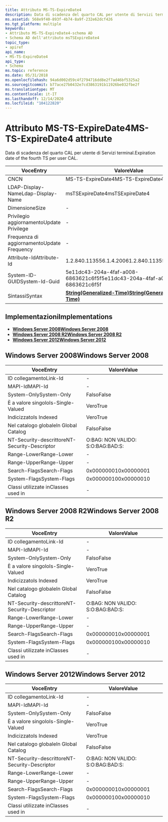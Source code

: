 ```yaml
---
title: Attributo MS-TS-ExpireDate4
description: Data di scadenza del quarto CAL per utente di Servizi terminal.
ms.assetid: 568e9f40-893f-4b74-8a9f-232e62dcf426
ms.tgt_platform: multiple
keywords:
- Attributo MS-TS-ExpireDate4-schema AD
- Schema AD dell'attributo msTSExpireDate4
topic_type:
- apiref
api_name:
- MS-TS-ExpireDate4
api_type:
- Schema
ms.topic: reference
ms.date: 05/31/2018
ms.openlocfilehash: 94a6d002d59c4f2794716dd8e2f7ad46bf5325a2
ms.sourcegitcommit: b77ace27b0432e7cd3863191b11926be032fbe2f
ms.translationtype: MT
ms.contentlocale: it-IT
ms.lasthandoff: 12/14/2020
ms.locfileid: "104122820"
---
```

# <a name="ms-ts-expiredate4-attribute"></a><span data-ttu-id="bee58-105">Attributo MS-TS-ExpireDate4</span><span class="sxs-lookup"><span data-stu-id="bee58-105">MS-TS-ExpireDate4 attribute</span></span>

<span data-ttu-id="bee58-106">Data di scadenza del quarto CAL per utente di Servizi terminal.</span><span class="sxs-lookup"><span data-stu-id="bee58-106">Expiration date of the fourth TS per user CAL.</span></span>



| <span data-ttu-id="bee58-107">Voce</span><span class="sxs-lookup"><span data-stu-id="bee58-107">Entry</span></span> | <span data-ttu-id="bee58-108">Valore</span><span class="sxs-lookup"><span data-stu-id="bee58-108">Value</span></span> |
|-------------------|---------------------------------------------------------------|
| <span data-ttu-id="bee58-109">CN</span><span class="sxs-lookup"><span data-stu-id="bee58-109">CN</span></span>                | <span data-ttu-id="bee58-110">MS-TS-ExpireDate4</span><span class="sxs-lookup"><span data-stu-id="bee58-110">MS-TS-ExpireDate4</span></span>                                             |
| <span data-ttu-id="bee58-111">LDAP-Display-Name</span><span class="sxs-lookup"><span data-stu-id="bee58-111">Ldap-Display-Name</span></span> | <span data-ttu-id="bee58-112">msTSExpireDate4</span><span class="sxs-lookup"><span data-stu-id="bee58-112">msTSExpireDate4</span></span>                                               |
| <span data-ttu-id="bee58-113">Dimensione</span><span class="sxs-lookup"><span data-stu-id="bee58-113">Size</span></span>              | \-                                                            |
| <span data-ttu-id="bee58-114">Privilegio aggiornamento</span><span class="sxs-lookup"><span data-stu-id="bee58-114">Update Privilege</span></span>  | \-                                                            |
| <span data-ttu-id="bee58-115">Frequenza di aggiornamento</span><span class="sxs-lookup"><span data-stu-id="bee58-115">Update Frequency</span></span>  | \-                                                            |
| <span data-ttu-id="bee58-116">Attribute-Id</span><span class="sxs-lookup"><span data-stu-id="bee58-116">Attribute-Id</span></span>      | <span data-ttu-id="bee58-117">1.2.840.113556.1.4.2006</span><span class="sxs-lookup"><span data-stu-id="bee58-117">1.2.840.113556.1.4.2006</span></span>                                       |
| <span data-ttu-id="bee58-118">System-ID-GUID</span><span class="sxs-lookup"><span data-stu-id="bee58-118">System-Id-Guid</span></span>    | <span data-ttu-id="bee58-119">5e11dc43-204a-4faf-a008-6863621c6f5f</span><span class="sxs-lookup"><span data-stu-id="bee58-119">5e11dc43-204a-4faf-a008-6863621c6f5f</span></span>                          |
| <span data-ttu-id="bee58-120">Sintassi</span><span class="sxs-lookup"><span data-stu-id="bee58-120">Syntax</span></span>            | [<span data-ttu-id="bee58-121">**String(Generalized-Time)**</span><span class="sxs-lookup"><span data-stu-id="bee58-121">**String(Generalized-Time)**</span></span>](s-string-generalized-time.md) |



## <a name="implementations"></a><span data-ttu-id="bee58-122">Implementazioni</span><span class="sxs-lookup"><span data-stu-id="bee58-122">Implementations</span></span>

-   [<span data-ttu-id="bee58-123">**Windows Server 2008**</span><span class="sxs-lookup"><span data-stu-id="bee58-123">**Windows Server 2008**</span></span>](#windows-server-2008)
-   [<span data-ttu-id="bee58-124">**Windows Server 2008 R2**</span><span class="sxs-lookup"><span data-stu-id="bee58-124">**Windows Server 2008 R2**</span></span>](#windows-server-2008-r2)
-   [<span data-ttu-id="bee58-125">**Windows Server 2012**</span><span class="sxs-lookup"><span data-stu-id="bee58-125">**Windows Server 2012**</span></span>](#windows-server-2012)

## <a name="windows-server-2008"></a><span data-ttu-id="bee58-126">Windows Server 2008</span><span class="sxs-lookup"><span data-stu-id="bee58-126">Windows Server 2008</span></span>



| <span data-ttu-id="bee58-127">Voce</span><span class="sxs-lookup"><span data-stu-id="bee58-127">Entry</span></span> | <span data-ttu-id="bee58-128">Valore</span><span class="sxs-lookup"><span data-stu-id="bee58-128">Value</span></span> |
|------------------------|--------------|
| <span data-ttu-id="bee58-129">ID collegamento</span><span class="sxs-lookup"><span data-stu-id="bee58-129">Link-Id</span></span>                | \-           |
| <span data-ttu-id="bee58-130">MAPI-Id</span><span class="sxs-lookup"><span data-stu-id="bee58-130">MAPI-Id</span></span>                | \-           |
| <span data-ttu-id="bee58-131">System-Only</span><span class="sxs-lookup"><span data-stu-id="bee58-131">System-Only</span></span>            | <span data-ttu-id="bee58-132">Falso</span><span class="sxs-lookup"><span data-stu-id="bee58-132">False</span></span>        |
| <span data-ttu-id="bee58-133">È a valore singolo</span><span class="sxs-lookup"><span data-stu-id="bee58-133">Is-Single-Valued</span></span>       | <span data-ttu-id="bee58-134">Vero</span><span class="sxs-lookup"><span data-stu-id="bee58-134">True</span></span>         |
| <span data-ttu-id="bee58-135">Indicizzato</span><span class="sxs-lookup"><span data-stu-id="bee58-135">Is Indexed</span></span>             | <span data-ttu-id="bee58-136">Vero</span><span class="sxs-lookup"><span data-stu-id="bee58-136">True</span></span>         |
| <span data-ttu-id="bee58-137">Nel catalogo globale</span><span class="sxs-lookup"><span data-stu-id="bee58-137">In Global Catalog</span></span>      | <span data-ttu-id="bee58-138">Falso</span><span class="sxs-lookup"><span data-stu-id="bee58-138">False</span></span>        |
| <span data-ttu-id="bee58-139">NT-Security-descrittore</span><span class="sxs-lookup"><span data-stu-id="bee58-139">NT-Security-Descriptor</span></span> | <span data-ttu-id="bee58-140">O:BAG: NON VALIDO: S:</span><span class="sxs-lookup"><span data-stu-id="bee58-140">O:BAG:BAD:S:</span></span> |
| <span data-ttu-id="bee58-141">Range-Lower</span><span class="sxs-lookup"><span data-stu-id="bee58-141">Range-Lower</span></span>            | \-           |
| <span data-ttu-id="bee58-142">Range-Upper</span><span class="sxs-lookup"><span data-stu-id="bee58-142">Range-Upper</span></span>            | \-           |
| <span data-ttu-id="bee58-143">Search-Flags</span><span class="sxs-lookup"><span data-stu-id="bee58-143">Search-Flags</span></span>           | <span data-ttu-id="bee58-144">0x00000001</span><span class="sxs-lookup"><span data-stu-id="bee58-144">0x00000001</span></span>   |
| <span data-ttu-id="bee58-145">System-Flags</span><span class="sxs-lookup"><span data-stu-id="bee58-145">System-Flags</span></span>           | <span data-ttu-id="bee58-146">0x00000010</span><span class="sxs-lookup"><span data-stu-id="bee58-146">0x00000010</span></span>   |
| <span data-ttu-id="bee58-147">Classi utilizzate in</span><span class="sxs-lookup"><span data-stu-id="bee58-147">Classes used in</span></span>        | \-           |



## <a name="windows-server-2008-r2"></a><span data-ttu-id="bee58-148">Windows Server 2008 R2</span><span class="sxs-lookup"><span data-stu-id="bee58-148">Windows Server 2008 R2</span></span>



| <span data-ttu-id="bee58-149">Voce</span><span class="sxs-lookup"><span data-stu-id="bee58-149">Entry</span></span> | <span data-ttu-id="bee58-150">Valore</span><span class="sxs-lookup"><span data-stu-id="bee58-150">Value</span></span> |
|------------------------|--------------|
| <span data-ttu-id="bee58-151">ID collegamento</span><span class="sxs-lookup"><span data-stu-id="bee58-151">Link-Id</span></span>                | \-           |
| <span data-ttu-id="bee58-152">MAPI-Id</span><span class="sxs-lookup"><span data-stu-id="bee58-152">MAPI-Id</span></span>                | \-           |
| <span data-ttu-id="bee58-153">System-Only</span><span class="sxs-lookup"><span data-stu-id="bee58-153">System-Only</span></span>            | <span data-ttu-id="bee58-154">Falso</span><span class="sxs-lookup"><span data-stu-id="bee58-154">False</span></span>        |
| <span data-ttu-id="bee58-155">È a valore singolo</span><span class="sxs-lookup"><span data-stu-id="bee58-155">Is-Single-Valued</span></span>       | <span data-ttu-id="bee58-156">Vero</span><span class="sxs-lookup"><span data-stu-id="bee58-156">True</span></span>         |
| <span data-ttu-id="bee58-157">Indicizzato</span><span class="sxs-lookup"><span data-stu-id="bee58-157">Is Indexed</span></span>             | <span data-ttu-id="bee58-158">Vero</span><span class="sxs-lookup"><span data-stu-id="bee58-158">True</span></span>         |
| <span data-ttu-id="bee58-159">Nel catalogo globale</span><span class="sxs-lookup"><span data-stu-id="bee58-159">In Global Catalog</span></span>      | <span data-ttu-id="bee58-160">Falso</span><span class="sxs-lookup"><span data-stu-id="bee58-160">False</span></span>        |
| <span data-ttu-id="bee58-161">NT-Security-descrittore</span><span class="sxs-lookup"><span data-stu-id="bee58-161">NT-Security-Descriptor</span></span> | <span data-ttu-id="bee58-162">O:BAG: NON VALIDO: S:</span><span class="sxs-lookup"><span data-stu-id="bee58-162">O:BAG:BAD:S:</span></span> |
| <span data-ttu-id="bee58-163">Range-Lower</span><span class="sxs-lookup"><span data-stu-id="bee58-163">Range-Lower</span></span>            | \-           |
| <span data-ttu-id="bee58-164">Range-Upper</span><span class="sxs-lookup"><span data-stu-id="bee58-164">Range-Upper</span></span>            | \-           |
| <span data-ttu-id="bee58-165">Search-Flags</span><span class="sxs-lookup"><span data-stu-id="bee58-165">Search-Flags</span></span>           | <span data-ttu-id="bee58-166">0x00000001</span><span class="sxs-lookup"><span data-stu-id="bee58-166">0x00000001</span></span>   |
| <span data-ttu-id="bee58-167">System-Flags</span><span class="sxs-lookup"><span data-stu-id="bee58-167">System-Flags</span></span>           | <span data-ttu-id="bee58-168">0x00000010</span><span class="sxs-lookup"><span data-stu-id="bee58-168">0x00000010</span></span>   |
| <span data-ttu-id="bee58-169">Classi utilizzate in</span><span class="sxs-lookup"><span data-stu-id="bee58-169">Classes used in</span></span>        | \-           |



## <a name="windows-server-2012"></a><span data-ttu-id="bee58-170">Windows Server 2012</span><span class="sxs-lookup"><span data-stu-id="bee58-170">Windows Server 2012</span></span>



| <span data-ttu-id="bee58-171">Voce</span><span class="sxs-lookup"><span data-stu-id="bee58-171">Entry</span></span> | <span data-ttu-id="bee58-172">Valore</span><span class="sxs-lookup"><span data-stu-id="bee58-172">Value</span></span> |
|------------------------|--------------|
| <span data-ttu-id="bee58-173">ID collegamento</span><span class="sxs-lookup"><span data-stu-id="bee58-173">Link-Id</span></span>                | \-           |
| <span data-ttu-id="bee58-174">MAPI-Id</span><span class="sxs-lookup"><span data-stu-id="bee58-174">MAPI-Id</span></span>                | \-           |
| <span data-ttu-id="bee58-175">System-Only</span><span class="sxs-lookup"><span data-stu-id="bee58-175">System-Only</span></span>            | <span data-ttu-id="bee58-176">Falso</span><span class="sxs-lookup"><span data-stu-id="bee58-176">False</span></span>        |
| <span data-ttu-id="bee58-177">È a valore singolo</span><span class="sxs-lookup"><span data-stu-id="bee58-177">Is-Single-Valued</span></span>       | <span data-ttu-id="bee58-178">Vero</span><span class="sxs-lookup"><span data-stu-id="bee58-178">True</span></span>         |
| <span data-ttu-id="bee58-179">Indicizzato</span><span class="sxs-lookup"><span data-stu-id="bee58-179">Is Indexed</span></span>             | <span data-ttu-id="bee58-180">Vero</span><span class="sxs-lookup"><span data-stu-id="bee58-180">True</span></span>         |
| <span data-ttu-id="bee58-181">Nel catalogo globale</span><span class="sxs-lookup"><span data-stu-id="bee58-181">In Global Catalog</span></span>      | <span data-ttu-id="bee58-182">Falso</span><span class="sxs-lookup"><span data-stu-id="bee58-182">False</span></span>        |
| <span data-ttu-id="bee58-183">NT-Security-descrittore</span><span class="sxs-lookup"><span data-stu-id="bee58-183">NT-Security-Descriptor</span></span> | <span data-ttu-id="bee58-184">O:BAG: NON VALIDO: S:</span><span class="sxs-lookup"><span data-stu-id="bee58-184">O:BAG:BAD:S:</span></span> |
| <span data-ttu-id="bee58-185">Range-Lower</span><span class="sxs-lookup"><span data-stu-id="bee58-185">Range-Lower</span></span>            | \-           |
| <span data-ttu-id="bee58-186">Range-Upper</span><span class="sxs-lookup"><span data-stu-id="bee58-186">Range-Upper</span></span>            | \-           |
| <span data-ttu-id="bee58-187">Search-Flags</span><span class="sxs-lookup"><span data-stu-id="bee58-187">Search-Flags</span></span>           | <span data-ttu-id="bee58-188">0x00000001</span><span class="sxs-lookup"><span data-stu-id="bee58-188">0x00000001</span></span>   |
| <span data-ttu-id="bee58-189">System-Flags</span><span class="sxs-lookup"><span data-stu-id="bee58-189">System-Flags</span></span>           | <span data-ttu-id="bee58-190">0x00000010</span><span class="sxs-lookup"><span data-stu-id="bee58-190">0x00000010</span></span>   |
| <span data-ttu-id="bee58-191">Classi utilizzate in</span><span class="sxs-lookup"><span data-stu-id="bee58-191">Classes used in</span></span>        | \-           |



 

 




